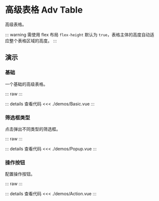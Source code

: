 # 高级表格 Adv Table

高级表格。

::: warning 需使用 flex 布局
`flex-height` 默认为 `true`，表格主体的高度自动适应整个表格区域的高度。
:::

## 演示

### 基础

一个基础的高级表格。

::: raw
<AdvTableBasic />
:::

::: details 查看代码
<<< ./demos/Basic.vue
:::

### 筛选框类型

点击弹出不同类型的筛选框。

::: raw
<AdvTablePopup />
:::

::: details 查看代码
<<< ./demos/Popup.vue
:::

### 操作按钮

配置操作按钮。

::: raw
<AdvTableAction />
:::

::: details 查看代码
<<< ./demos/Action.vue
:::
